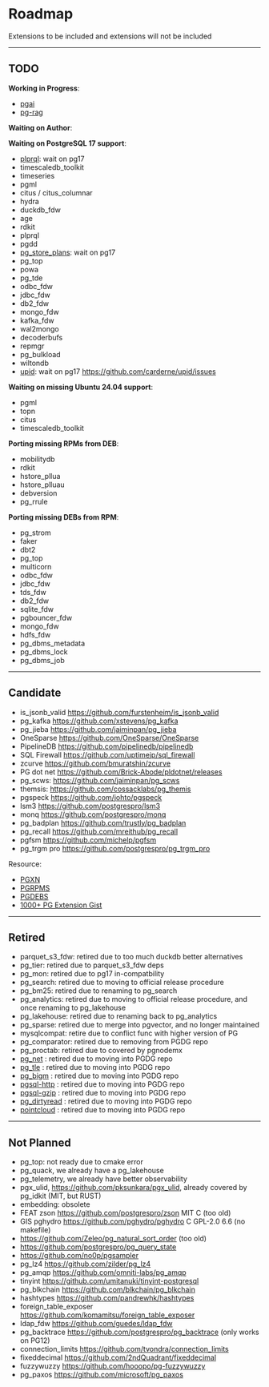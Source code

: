 # Roadmap

Extensions to be included and extensions will not be included

--------

## TODO

**Working in Progress**:

- [pgai](https://github.com/timescale/pgai)
- [pg-rag](https://github.com/nearform/pg-rag)

**Waiting on Author**:






**Waiting on PostgreSQL 17 support**:

- [plprql](https://github.com/kaspermarstal/plprql): wait on pg17
- timescaledb_toolkit
- timeseries
- pgml
- citus / citus_columnar
- hydra
- duckdb_fdw
- age
- rdkit
- plprql
- pgdd
- [pg_store_plans](https://github.com/ossc-db/pg_store_plans): wait on pg17
- pg_top
- powa
- pg_tde
- odbc_fdw
- jdbc_fdw
- db2_fdw
- mongo_fdw
- kafka_fdw
- wal2mongo
- decoderbufs
- repmgr
- pg_bulkload
- wiltondb
- [upid](https://github.com/carderne/upid): wait on pg17 https://github.com/carderne/upid/issues

**Waiting on missing Ubuntu 24.04 support**:

- pgml
- topn
- citus
- timescaledb_toolkit

**Porting missing RPMs from DEB**:

- mobilitydb
- rdkit
- hstore_pllua
- hstore_plluau
- debversion
- pg_rrule

**Porting missing DEBs from RPM**:

- pg_strom
- faker
- dbt2
- pg_top
- multicorn
- odbc_fdw
- jdbc_fdw
- tds_fdw
- db2_fdw
- sqlite_fdw
- pgbouncer_fdw
- mongo_fdw
- hdfs_fdw
- pg_dbms_metadata
- pg_dbms_lock
- pg_dbms_job


--------

## Candidate

- is_jsonb_valid https://github.com/furstenheim/is_jsonb_valid
- pg_kafka https://github.com/xstevens/pg_kafka
- pg_jieba https://github.com/jaiminpan/pg_jieba
- OneSparse https://github.com/OneSparse/OneSparse
- PipelineDB https://github.com/pipelinedb/pipelinedb
- SQL Firewall https://github.com/uptimejp/sql_firewall
- zcurve https://github.com/bmuratshin/zcurve
- PG dot net https://github.com/Brick-Abode/pldotnet/releases
- pg_scws: https://github.com/jaiminpan/pg_scws
- themsis: https://github.com/cossacklabs/pg_themis
- pgspeck https://github.com/johto/pgspeck
- lsm3 https://github.com/postgrespro/lsm3
- monq https://github.com/postgrespro/monq
- pg_badplan https://github.com/trustly/pg_badplan
- pg_recall https://github.com/mreithub/pg_recall
- pgfsm https://github.com/michelp/pgfsm
- pg_trgm pro https://github.com/postgrespro/pg_trgm_pro

Resource:

- [PGXN](https://pgxn.org/)
- [PGRPMS](https://git.postgresql.org/gitweb/?p=pgrpms.git;a=summary)
- [PGDEBS](https://salsa.debian.org/postgresql)
- [1000+ PG Extension Gist](https://gist.github.com/joelonsql/e5aa27f8cc9bd22b8999b7de8aee9d47)


--------

## Retired

- parquet_s3_fdw: retired due to too much duckdb better alternatives
- pg_tier: retired due to parquet_s3_fdw deps
- pg_mon: retired due to pg17 in-compatbility
- pg_search: retired due to moving to official release procedure
- pg_bm25: retired due to renaming to pg_search
- pg_analytics: retired due to moving to official release procedure, and once renaming to pg_lakehouse
- pg_lakehouse: retired due to renaming back to pg_analytics
- pg_sparse: retired due to merge into pgvector, and no longer maintained
- mysqlcompat: retire due to conflict func with higher version of PG
- pg_comparator: retired due to removing from PGDG repo 
- pg_proctab: retired due to covered by pgnodemx
- [pg_net](https://github.com/supabase/pg_net)             : retired due to moving into PGDG repo
- [pg_tle](https://github.com/aws/pg_tle)                  : retired due to moving into PGDG repo
- [pg_bigm](https://github.com/pgbigm/pg_bigm)             : retired due to moving into PGDG repo
- [pgsql-http](https://github.com/pramsey/pgsql-http)      : retired due to moving into PGDG repo
- [pgsql-gzip](https://github.com/pramsey/pgsql-gzip)      : retired due to moving into PGDG repo
- [pg_dirtyread](https://github.com/df7cb/pg_dirtyread)    : retired due to moving into PGDG repo
- [pointcloud](https://github.com/pgpointcloud/pointcloud) : retired due to moving into PGDG repo


--------

## Not Planned

- pg_top: not ready due to cmake error
- pg_quack, we already have a pg_lakehouse
- pg_telemetry, we already have better observability
- pgx_ulid, https://github.com/pksunkara/pgx_ulid, already covered by pg_idkit (MIT, but RUST)
- embedding: obsolete
- FEAT zson https://github.com/postgrespro/zson MIT C (too old)
- GIS pghydro https://github.com/pghydro/pghydro C GPL-2.0 6.6 (no makefile)
- https://github.com/Zeleo/pg_natural_sort_order (too old)
- https://github.com/postgrespro/pg_query_state
- https://github.com/no0p/pgsampler
- pg_lz4 https://github.com/zilder/pg_lz4
- pg_amqp https://github.com/omniti-labs/pg_amqp
- tinyint https://github.com/umitanuki/tinyint-postgresql
- pg_blkchain https://github.com/blkchain/pg_blkchain
- hashtypes https://github.com/pandrewhk/hashtypes
- foreign_table_exposer https://github.com/komamitsu/foreign_table_exposer
- ldap_fdw https://github.com/guedes/ldap_fdw
- pg_backtrace https://github.com/postgrespro/pg_backtrace (only works on PG12)
- connection_limits https://github.com/tvondra/connection_limits
- fixeddecimal https://github.com/2ndQuadrant/fixeddecimal
- fuzzywuzzy https://github.com/hooopo/pg-fuzzywuzzy
- pg_paxos https://github.com/microsoft/pg_paxos
